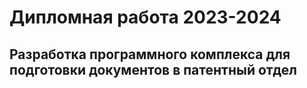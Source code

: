 # Дипломная работа 2023-2024
## Разработка программного комплекса для подготовки документов в патентный отдел